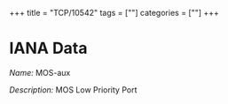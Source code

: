 +++
title = "TCP/10542"
tags = [""]
categories = [""]
+++

# IANA Data

_Name:_ MOS-aux

_Description:_ MOS Low Priority Port

